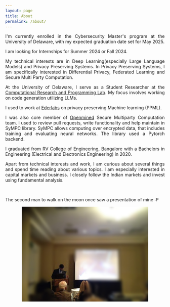 ```yaml
---
layout: page
title: About
permalink: /about/
---
```


<p style="text-align:justify">I'm currently enrolled in the Cybersecurity Master's program at the University of Delaware, with my expected graduation date set for May 2025.</p>

<p style="text-align:justify">I am looking for Internships for Summer 2024 or Fall 2024.</p>

<p style="text-align:justify">My technical interests are in Deep Learning(especially Large Language Models) and Privacy Preserving Systems.
In Privacy Preserving Systems, I am specifically interested in Differential Privacy, Federated Learning and Secure Multi Party Computation.</p>

<p style="text-align:justify">At the University of Delaware, I serve as a Student Researcher at the <a target="_blank" href="https://crpl.cis.udel.edu/">Computational Research and Programming Lab</a>. My focus involves working on code generation utilizing LLMs.</p>

<p style="text-align:justify">I used to work at <a target="_blank" href="https://www.colorit.io/">Ederlabs</a> on privacy preserving Machine learning (PPML).</p>
<p style="text-align:justify">I was also core member of <a target="_blank" href="https://www.openmined.org/">Openmined</a> Secure Multiparty Computation team. I used to review pull requests, write functionality and help maintain in SyMPC library. SyMPC allows computing over encrypted data, that includes training and evaluating neural networks. The library used a Pytorch backend.</p>


<p style="text-align:justify">I graduated from RV College of Engineering, Bangalore with a Bachelors in Engineering (Electrical and Electronics Engineering) in 2020.</p>

<p style="text-align:justify">Apart from technical interests and work, I am curious about several things and spend time reading about various topics. I am especially interested in capital markets and business. I closely follow the Indian markets and invest using fundamental analysis. </p>
<br />

<p>The second man to walk on the moon once saw a presentation of mine :P </p>

<center>
<img height="300px" width="400px" src="https://github.com/kamathhrishi/MyWebsite/blob/gh-pages/assets/buzz.jpg?raw=true">
</center>

